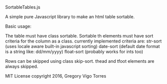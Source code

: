 SortableTables.js 

A simple pure Javascript library to make an html table sortable.


Basic usage:

The table must have class sortable.
Sortable th elements must have sort criteria for the column as a class.
 currently implemented criteria are:
 str-sort (uses locale aware built-in javascript sorting)
 date-sort (default date format is a string like: dd/mm/yyyy)
 float-sort (probably works for ints too)

 Rows can be skipped using class skip-sort.
 thead and tfoot elements are always skipped.


MIT License
copyright 2016, Gregory Vigo Torres
